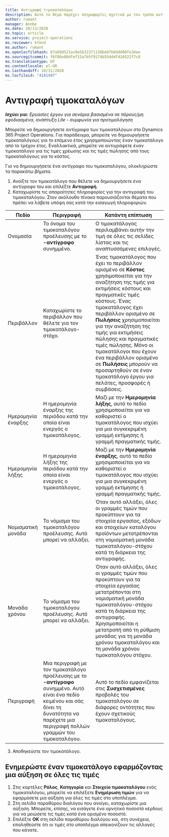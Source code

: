```yaml
---
title: Αντιγραφή τιμοκαταλόγων
description: Αυτό το θέμα παρέχει πληροφορίες σχετικά με τον τρόπο αντιγραφής τιμοκαταλόγων στο Project Operations.
author: rumant
manager: Annbe
ms.date: 10/13/2020
ms.topic: article
ms.service: project-operations
ms.reviewer: kfend
ms.author: rumant
ms.openlocfilehash: 67a69d521ac0a5632371138bd4fbb9dd00fe34ee
ms.sourcegitcommit: f6f86e80dfef15a7b5f9174b55dddf410522f7c8
ms.translationtype: HT
ms.contentlocale: el-GR
ms.lasthandoff: 10/31/2020
ms.locfileid: "4181497"
---
```

# <a name="copy-price-lists"></a>Αντιγραφή τιμοκαταλόγων

_**Ισχύει για:** Εργασίες έργου για σενάρια βασισμένα σε πόρους/μη εφοδιασμένα, ανάπτυξη Lite - συμφωνία για προτιμολόγηση_

Μπορείτε να δημιουργήσετε αντίγραφα των τιμοκαταλόγων στο Dynamics 365 Project Operations. Για παράδειγμα, μπορείτε να δημιουργήσετε τιμοκαταλόγους για το επόμενο έτος χρησιμοποιώντας έναν τιμοκατάλογο από το τρέχον έτος.  Εναλλακτικά, μπορείτε να αντιγράψετε έναν τιμοκατάλογο για τις τιμές χρέωσης και τις τιμές πώλησης από τους τιμοκαταλόγους για το κόστος. 

Για να δημιουργήσετε ένα αντίγραφο του τιμοκαταλόγου, ολοκληρώστε τα παρακάτω βήματα.

1. Ανοίξτε τον τιμοκατάλογο που θέλετε να δημιουργήσετε ένα αντίγραφο του και επιλέξτε **Αντιγραφή**.
2. Καταχωρίστε τις απαραίτητες πληροφορίες για την αντιγραφή του τιμοκαταλόγου. Στον ακόλουθο πίνακα παρουσιάζονται θέματα που πρέπει να λάβετε υπόψη σας κατά την εισαγωγή πληροφοριών.

| Πεδίο | Περιγραφή | Κατάντη επίπτωση |
| --- | --- | --- |
| Ονομασία | Το όνομα του τιμοκαταλόγου προέλευσης με το **-αντίγραφο** συνημμένο. | Ο τιμοκατάλογος περιλαμβάνει αυτήν την τιμή σε όλες τις σελίδες λίστας και τις αναπτυσσόμενες επιλογές. |
| Περιβάλλον | Καταχωρίστε το περιβάλλον που θέλετε για τον τιμοκατάλογο-στόχο. | Ένας τιμοκατάλογος που έχει το περιβάλλον ορισμένο σε **Κόστος** χρησιμοποιείται για την αναζήτηση της τιμής για εκτιμήσεις κόστους και πραγματικές τιμές κόστους. Ένας τιμοκατάλογος έχει περιβάλλον ορισμένο σε **Πωλήσεις** χρησιμοποιείται για την αναζήτηση της τιμής για εκτιμήσεις πώλησης και πραγματικές τιμές πώλησης. Μόνο οι τιμοκατάλογοι που έχουν ένα περιβάλλον ορισμένο σε **Πωλήσεις** μπορούν να προσαρτηθούν σε έναν τιμοκατάλογο έργου για πελάτες, προσφορές ή συμβάσεις. |
| Ημερομηνία έναρξης | Η ημερομηνία έναρξης της περιόδου κατά την οποία είναι ενεργός ο τιμοκατάλογος. | Μαζί με την **Ημερομηνία λήξης**, αυτό το πεδίο χρησιμοποιείται για να καθοριστεί ο τιμοκατάλογος που ισχύει για μια συγκεκριμένη γραμμή εκτίμησης ή γραμμή πραγματικής τιμής. |
| Ημερομηνία λήξης | Η ημερομηνία λήξης της περιόδου κατά την οποία είναι ενεργός ο τιμοκατάλογος. | Μαζί με την **Ημερομηνία έναρξης**, αυτό το πεδίο χρησιμοποιείται για να καθοριστεί ο τιμοκατάλογος που ισχύει για μια συγκεκριμένη γραμμή εκτίμησης ή γραμμή πραγματικής τιμής. |
| Νομισματική μονάδα | Το νόμισμα του τιμοκαταλόγου προέλευσης. Αυτό μπορεί να αλλάξει. | Όταν αυτό αλλάξει, όλες οι γραμμές τιμών που προκύπτουν για τα στοιχεία εργασίας, εξόδων και στοιχείων καταλόγου προϊόντων μετατρέπονται στη νομισματική μονάδα τιμοκαταλόγου-στόχου κατά τη διάρκεια της αντιγραφής. |
| Μονάδα χρόνου | Το νόμισμα του τιμοκαταλόγου προέλευσης. Αυτό μπορεί να αλλάξει. | Όταν αυτό αλλάξει, όλες οι γραμμές τιμών που προκύπτουν για τα στοιχεία εργασίας μετατρέπονται στη νομισματική μονάδα τιμοκαταλόγου-στόχου κατά τη διάρκεια της αντιγραφής. Χρησιμοποιείται η μετατροπή από τη ρύθμιση μονάδας για τη μονάδα χρόνου τιμοκαταλόγου και τη μονάδα χρόνου τιμοκαταλόγου στόχου. |
| Περιγραφή | Μια περιγραφή με τον τιμοκατάλογο προέλευσης με το **-αντίγραφο** συνημμένο. Αυτό είναι ένα πεδίο κειμένου και σάς δίνει τη δυνατότητα να παρέχετε μια περιγραφή πολλών γραμμών του τιμοκαταλόγου. | Αυτό το πεδίο εμφανίζεται στις **Συσχετισμένες** προβολές του τιμοκαταλόγου σε διάφορες οντότητες που έχουν σχετικούς τιμοκαταλόγους. |

3. Αποθηκεύστε τον τιμοκατάλογο. 

## <a name="update-a-price-list-by-applying-a-mark-up-to-all-the-prices"></a>Ενημερώστε έναν τιμοκατάλογο εφαρμόζοντας μια αύξηση σε όλες τις τιμές

1. Στις καρτέλες **Ρόλος**, **Κατηγορία** και **Στοιχείο τιμοκαταλόγου** ενός τιμοκαταλόγου, μπορείτε να επιλέξετε **Ενημέρωση τιμών** για να εφαρμόσετε μια αύξηση για όλες τις τιμές στο υποπλέγμα. 
2. Στη σελίδα παραθύρου διαλόγου που ανοίγει, καταχωρίστε μια αύξηση. Μπορείτε, επίσης, να εισάγετε ένα αρνητικό ποσοστό κέρδους για να μειώσετε τις τιμές κατά ένα ορισμένο ποσοστό. 
3. Επιλέξτε **OK** στη σελίδα παραθύρου διαλόγου και, στη συνέχεια, επαληθεύστε ότι οι τιμές στο υποπλέγμα απεικονίζουν τις αλλαγές που κάνατε.
